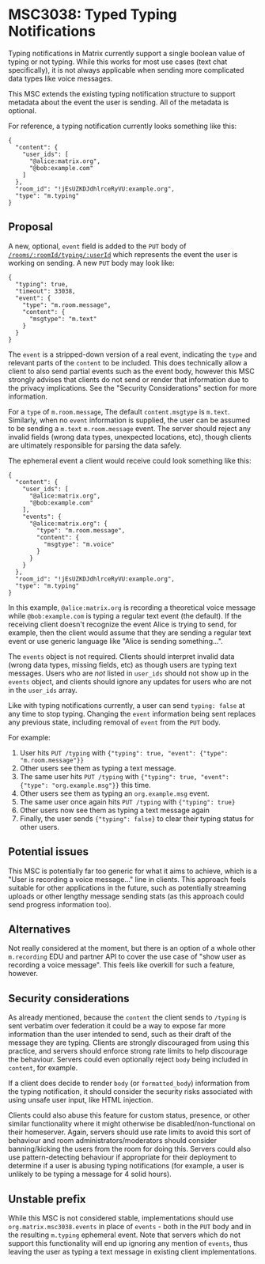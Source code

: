 # MSC3038: Typed Typing Notifications

Typing notifications in Matrix currently support a single boolean value of typing or not typing. While
this works for most use cases (text chat specifically), it is not always applicable when sending more
complicated data types like voice messages.

This MSC extends the existing typing notification structure to support metadata about the event the
user is sending. All of the metadata is optional.

For reference, a typing notification currently looks something like this:

```json5
{
  "content": {
    "user_ids": [
      "@alice:matrix.org",
      "@bob:example.com"
    ]
  },
  "room_id": "!jEsUZKDJdhlrceRyVU:example.org",
  "type": "m.typing"
}
```

## Proposal

A new, optional, `event` field is added to the `PUT` body of 
[`/rooms/:roomId/typing/:userId`](https://matrix.org/docs/spec/client_server/r0.6.1#put-matrix-client-r0-rooms-roomid-typing-userid)
which represents the event the user is working on sending. A new `PUT` body may look like:

```json5
{
  "typing": true,
  "timeout": 33038,
  "event": {
    "type": "m.room.message",
    "content": {
      "msgtype": "m.text"
    }
  }
}
```

The `event` is a stripped-down version of a real event, indicating the `type` and relevant parts of 
the `content` to be included. This does technically allow a client to also send partial events such
as the event body, however this MSC strongly advises that clients do not send or render that information
due to the privacy implications. See the "Security Considerations" section for more information.

For a `type` of `m.room.message`, The default `content.msgtype` is `m.text`. Similarly, when no
`event` information is supplied, the user can be assumed to be sending a `m.text` `m.room.message`
event. The server should reject any invalid fields (wrong data types, unexpected locations, etc),
though clients are ultimately responsible for parsing the data safely. 

The ephemeral event a client would receive could look something like this:

```json5
{
  "content": {
    "user_ids": [
      "@alice:matrix.org",
      "@bob:example.com"
    ],
    "events": {
      "@alice:matrix.org": {
        "type": "m.room.message",
        "content": {
          "msgtype": "m.voice"
        }
      }
    }
  },
  "room_id": "!jEsUZKDJdhlrceRyVU:example.org",
  "type": "m.typing"
}
```

In this example, `@alice:matrix.org` is recording a theoretical voice message while `@bob:example.com`
is typing a regular text event (the default). If the receiving client doesn't recognize the event
Alice is trying to send, for example, then the client would assume that they are sending a regular
text event or use generic language like "Alice is sending something...".

The `events` object is not required. Clients should interpret invalid data (wrong data types, missing
fields, etc) as though users are typing text messages. Users who are *not* listed in `user_ids`
should not show up in the `events` object, and clients should ignore any updates for users who are
not in the `user_ids` array.

Like with typing notifications currently, a user can send `typing: false` at any time to stop typing.
Changing the `event` information being sent replaces any previous state, including removal of `event`
from the `PUT` body.

For example:

1. User hits `PUT /typing` with `{"typing": true, "event": {"type": "m.room.message"}}`
2. Other users see them as typing a text message.
3. The same user hits `PUT /typing` with `{"typing": true, "event": {"type": "org.example.msg"}}` this time.
4. Other users see them as typing an `org.example.msg` event.
5. The same user once again hits `PUT /typing` with `{"typing": true}`
6. Other users now see them as typing a text message again
7. Finally, the user sends `{"typing": false}` to clear their typing status for other users.

## Potential issues

This MSC is potentially far too generic for what it aims to achieve, which is a "User is recording a 
voice message..." line in clients. This approach feels suitable for other applications in the future,
such as potentially streaming uploads or other lengthy message sending stats (as this approach could
send progress information too).

## Alternatives

Not really considered at the moment, but there is an option of a whole other `m.recording` EDU and partner
API to cover the use case of "show user as recording a voice message". This feels like overkill for such
a feature, however.

## Security considerations

As already mentioned, because the `content` the client sends to `/typing` is sent verbatim over federation
it could be a way to expose far more information than the user intended to send, such as their draft of
the message they are typing. Clients are strongly discouraged from using this practice, and servers should
enforce strong rate limits to help discourage the behaviour. Servers could even optionally reject `body`
being included in `content`, for example. 

If a client does decide to render `body` (or `formatted_body`) information from the typing notification,
it should consider the security risks associated with using unsafe user input, like HTML injection.

Clients could also abuse this feature for custom status, presence, or other similar functionality where it
might otherwise be disabled/non-functional on their homeserver. Again, servers should use rate limits to
avoid this sort of behaviour and room administrators/moderators should consider banning/kicking the users
from the room for doing this. Servers could also use pattern-detecting behaviour if appropriate for their
deployment to determine if a user is abusing typing notifications (for example, a user is unlikely to be
typing a message for 4 solid hours).

## Unstable prefix

While this MSC is not considered stable, implementations should use `org.matrix.msc3038.events` in place
of `events` - both in the `PUT` body and in the resulting `m.typing` ephemeral event. Note that servers
which do not support this functionality will end up ignoring any mention of `events`, thus leaving the
user as typing a text message in existing client implementations.
